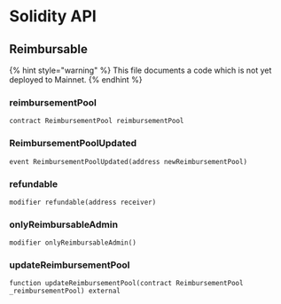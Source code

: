 # Solidity API

## Reimbursable

{% hint style="warning" %}
This file documents a code which is not yet deployed to Mainnet.
{% endhint %}

### reimbursementPool

```solidity
contract ReimbursementPool reimbursementPool
```

### ReimbursementPoolUpdated

```solidity
event ReimbursementPoolUpdated(address newReimbursementPool)
```

### refundable

```solidity
modifier refundable(address receiver)
```

### onlyReimbursableAdmin

```solidity
modifier onlyReimbursableAdmin()
```

### updateReimbursementPool

```solidity
function updateReimbursementPool(contract ReimbursementPool _reimbursementPool) external
```

